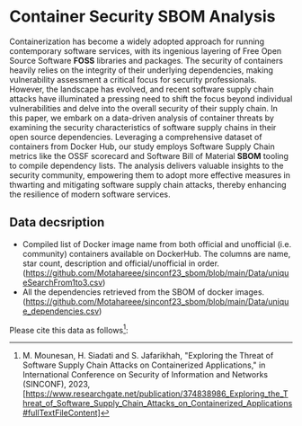 # Container Security SBOM Analysis

Containerization has become a widely adopted approach for running contemporary software services, with its ingenious layering of Free Open Source Software <strong>FOSS</strong> libraries and packages. The security of containers heavily relies on the integrity of their underlying dependencies, making vulnerability assessment a critical focus for security professionals. However, the landscape has evolved, and recent software supply chain attacks have illuminated a pressing need to shift the focus beyond individual vulnerabilities and delve into the overall security of their supply chain. In this paper, we embark on a data-driven analysis of container threats by examining the security characteristics of software supply chains in their open source dependencies. Leveraging a comprehensive dataset of containers from Docker Hub, our study employs Software Supply Chain metrics like the OSSF scorecard and Software Bill of Material <strong>SBOM</strong> tooling to compile dependency lists. The analysis delivers valuable insights to the security community, empowering them to adopt more effective measures in thwarting and mitigating software supply chain attacks, thereby enhancing the resilience of modern software services.

## Data decsription
 - Compiled list of Docker image name from both official and unofficial (i.e. community) containers available on DockerHub. The columns are name, star count, description and official/unofficial in order. (https://github.com/Motahareee/sinconf23_sbom/blob/main/Data/uniqueSearchFrom1to3.csv)
- All the dependencies retrieved from the SBOM of docker images. (https://github.com/Motahareee/sinconf23_sbom/blob/main/Data/unique_dependencies.csv)

Please cite this data as follows[^1]:
[^1]: M. Mounesan, H. Siadati and S. Jafarikhah, "Exploring the Threat of Software Supply Chain Attacks on Containerized Applications," in International Conference on Security of Information and Networks (SINCONF), 2023, [https://www.researchgate.net/publication/374838986_Exploring_the_Threat_of_Software_Supply_Chain_Attacks_on_Containerized_Applications#fullTextFileContent]
